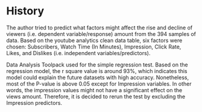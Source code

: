 # History

The author tried to predict what factors might affect the rise and decline of viewers (i.e. dependent variable/response)  amount from the 394 samples of data. Based on the youtube analytics clean data table, six factors were chosen: Subscribers, Watch Time (In Minutes), Impression, Click Rate, Likes, and Dislikes (i.e. independent variables/predictors).

Data Analysis Toolpack used for the simple regression test. Based on the regression model, the r square value is around 93%, which indicates this model could explain the future datasets with high accuracy. Nonetheless, most of the P-value is above 0.05 except for Impression variables. In other words, the impression values might not have a significant effect on the views amount. Therefore, it is decided to rerun the test by excluding the Impression predictors.
